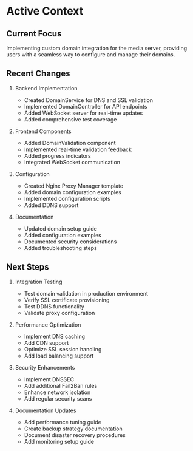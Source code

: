 # Active Context

## Current Focus
Implementing custom domain integration for the media server, providing users with a seamless way to configure and manage their domains.

## Recent Changes
1. Backend Implementation
   - Created DomainService for DNS and SSL validation
   - Implemented DomainController for API endpoints
   - Added WebSocket server for real-time updates
   - Added comprehensive test coverage

2. Frontend Components
   - Added DomainValidation component
   - Implemented real-time validation feedback
   - Added progress indicators
   - Integrated WebSocket communication

3. Configuration
   - Created Nginx Proxy Manager template
   - Added domain configuration examples
   - Implemented configuration scripts
   - Added DDNS support

4. Documentation
   - Updated domain setup guide
   - Added configuration examples
   - Documented security considerations
   - Added troubleshooting steps

## Next Steps
1. Integration Testing
   - Test domain validation in production environment
   - Verify SSL certificate provisioning
   - Test DDNS functionality
   - Validate proxy configuration

2. Performance Optimization
   - Implement DNS caching
   - Add CDN support
   - Optimize SSL session handling
   - Add load balancing support

3. Security Enhancements
   - Implement DNSSEC
   - Add additional Fail2Ban rules
   - Enhance network isolation
   - Add regular security scans

4. Documentation Updates
   - Add performance tuning guide
   - Create backup strategy documentation
   - Document disaster recovery procedures
   - Add monitoring setup guide